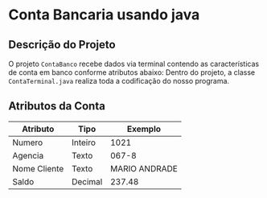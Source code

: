 # Conta Bancaria usando java

## Descrição do Projeto

O projeto `ContaBanco` recebe dados via terminal contendo as características de conta em banco conforme atributos abaixo:
Dentro do projeto, a classe `ContaTerminal.java` realiza toda a codificação do nosso programa.

## Atributos da Conta

| Atributo    | Tipo    | Exemplo        |
| ----------- | ------- | -------------- |
| Numero      | Inteiro | 1021           |
| Agencia     | Texto   | 067-8          |
| Nome Cliente| Texto   | MARIO ANDRADE  |
| Saldo       | Decimal | 237.48         |
